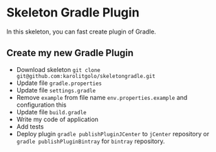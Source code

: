# Skeleton Gradle Plugin
In this skeleton, you can fast create plugin of Gradle.

## Create my new Gradle Plugin
- Download skeleton ```git clone git@github.com:karolitgolo/skeletongradle.git```
- Update file ```gradle.properties```
- Update file ```settings.gradle```
- Remove ```example``` from file name ```env.properties.example``` and configuration this
- Update file ```build.gradle```
- Write my code of application
- Add tests
- Deploy plugin ```gradle publishPluginJCenter``` to ```jCenter``` repository or
```gradle publishPluginBintray``` for ```bintray``` repository.